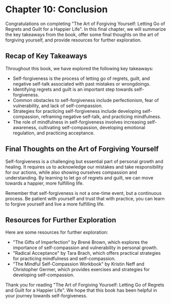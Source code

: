 Chapter 10: Conclusion
======================

Congratulations on completing "The Art of Forgiving Yourself: Letting Go of Regrets and Guilt for a Happier Life". In this final chapter, we will summarize the key takeaways from the book, offer some final thoughts on the art of forgiving yourself, and provide resources for further exploration.

Recap of Key Takeaways
----------------------

Throughout this book, we have explored the following key takeaways:

* Self-forgiveness is the process of letting go of regrets, guilt, and negative self-talk associated with past mistakes or wrongdoings.
* Identifying regrets and guilt is an important step towards self-forgiveness.
* Common obstacles to self-forgiveness include perfectionism, fear of vulnerability, and lack of self-compassion.
* Strategies for practicing self-forgiveness include developing self-compassion, reframing negative self-talk, and practicing mindfulness.
* The role of mindfulness in self-forgiveness involves increasing self-awareness, cultivating self-compassion, developing emotional regulation, and practicing acceptance.

Final Thoughts on the Art of Forgiving Yourself
-----------------------------------------------

Self-forgiveness is a challenging but essential part of personal growth and healing. It requires us to acknowledge our mistakes and take responsibility for our actions, while also showing ourselves compassion and understanding. By learning to let go of regrets and guilt, we can move towards a happier, more fulfilling life.

Remember that self-forgiveness is not a one-time event, but a continuous process. Be patient with yourself and trust that with practice, you can learn to forgive yourself and live a more fulfilling life.

Resources for Further Exploration
---------------------------------

Here are some resources for further exploration:

* "The Gifts of Imperfection" by Brené Brown, which explores the importance of self-compassion and vulnerability in personal growth.
* "Radical Acceptance" by Tara Brach, which offers practical strategies for practicing mindfulness and self-compassion.
* "The Mindful Self-Compassion Workbook" by Kristin Neff and Christopher Germer, which provides exercises and strategies for developing self-compassion.

Thank you for reading "The Art of Forgiving Yourself: Letting Go of Regrets and Guilt for a Happier Life". We hope that this book has been helpful in your journey towards self-forgiveness.
